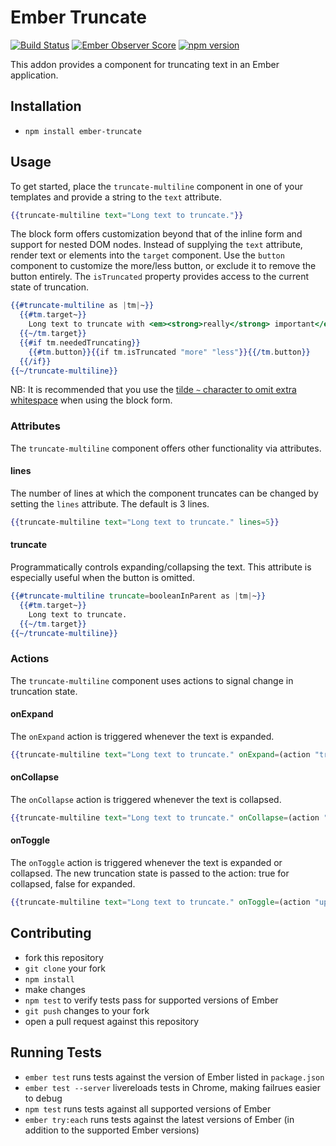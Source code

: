 # Ember Truncate

[![Build Status](https://travis-ci.org/nickiaconis/ember-truncate.svg?branch=master)](https://travis-ci.org/nickiaconis/ember-truncate)
[![Ember Observer Score](https://emberobserver.com/badges/ember-truncate.svg)](https://emberobserver.com/addons/ember-truncate)
[![npm version](https://badge.fury.io/js/ember-truncate.svg)](http://badge.fury.io/js/ember-truncate)

This addon provides a component for truncating text in an Ember application.

## Installation

* `npm install ember-truncate`

## Usage

To get started, place the `truncate-multiline` component in one of your templates and provide a string to the `text` attribute.

```handlebars
{{truncate-multiline text="Long text to truncate."}}
```

The block form offers customization beyond that of the inline form and support for nested DOM nodes. Instead of supplying the `text` attribute, render text or elements into the `target` component. Use the `button` component to customize the more/less button, or exclude it to remove the button entirely. The `isTruncated` property provides access to the current state of truncation.

```handlebars
{{#truncate-multiline as |tm|~}}
  {{#tm.target~}}
    Long text to truncate with <em><strong>really</strong> important</em> formatting.
  {{~/tm.target}}
  {{#if tm.neededTruncating}}
    {{#tm.button}}{{if tm.isTruncated "more" "less"}}{{/tm.button}}
  {{/if}}
{{~/truncate-multiline}}
```

NB: It is recommended that you use the [tilde `~` character to omit extra whitespace](http://handlebarsjs.com/expressions.html#whitespace-control) when using the block form.

### Attributes

The `truncate-multiline` component offers other functionality via attributes.

#### lines

The number of lines at which the component truncates can be changed by setting the `lines` attribute. The default is 3 lines.

```handlebars
{{truncate-multiline text="Long text to truncate." lines=5}}
```

#### truncate


Programmatically controls expanding/collapsing the text. This attribute is especially useful when the button is omitted.
```handlebars
{{#truncate-multiline truncate=booleanInParent as |tm|~}}
  {{#tm.target~}}
    Long text to truncate.
  {{~/tm.target}}
{{~/truncate-multiline}}
```

### Actions

The `truncate-multiline` component uses actions to signal change in truncation state.

#### onExpand

The `onExpand` action is triggered whenever the text is expanded.

```handlebars
{{truncate-multiline text="Long text to truncate." onExpand=(action "trackImpression")}}
```

#### onCollapse

The `onCollapse` action is triggered whenever the text is collapsed.

```handlebars
{{truncate-multiline text="Long text to truncate." onCollapse=(action "doSomeCoolThing")}}
```

#### onToggle

The `onToggle` action is triggered whenever the text is expanded or collapsed. The new truncation state is passed to the action: true for collapsed, false for expanded.

```handlebars
{{truncate-multiline text="Long text to truncate." onToggle=(action "updateTableOfContents")}}
```

## Contributing

* fork this repository
* `git clone` your fork
* `npm install`
* make changes
* `npm test` to verify tests pass for supported versions of Ember
* `git push` changes to your fork
* open a pull request against this repository

## Running Tests

* `ember test` runs tests against the version of Ember listed in `package.json`
* `ember test --server` livereloads tests in Chrome, making failrues easier to debug
* `npm test` runs tests against all supported versions of Ember
* `ember try:each` runs tests against the latest versions of Ember (in addition to the supported Ember versions)

